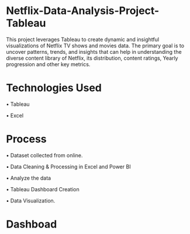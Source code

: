 # Netflix-Data-Analysis-Project-Tableau

This project leverages Tableau to create dynamic and insightful visualizations of Netflix TV shows and movies data. The primary goal is to uncover patterns, trends, and insights that can help in understanding the diverse content library of Netflix, its distribution, content ratings, Yearly progression and other key metrics.


# Technologies Used

•  Tableau

•  Excel


# Process 

• Dataset collected from online.

• Data Cleaning & Processing in Excel and Power BI

• Analyze the data

• Tableau Dashboard Creation

• Data Visualization.


# Dashboad





